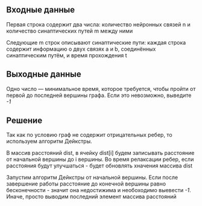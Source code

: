 ## Входные данные

Первая строка содержит два числа: количество нейронных связей n и количество синаптических путей m между ними 

Следующие m строк описывают синаптические пути: каждая строка содержит информацию о двух связях 
a и b, соединённых синаптическим путём, и время прохождения t  

## Выходные данные
Одно число — минимальное время, которое требуется, чтобы пройти от первой до последней вершины графа. Если это невозможно, выведите *-1*

## Решение
Так как по условию граф не содержит отрицательных ребер, то используем алгоритм Дейкстры.

В массив расстояний dist, в ячейку dist[i] будем записывать расстояние от начальной вершины до i вершины. Во время релаксации ребер, если расстояния будут улучшаться - будет обновлять хначения массива dist

Запустим алгоритм Дейкстры от начальной вершины. Если после завершение работы расстояние до конечной вершины равно бесконечности - значит она недостижима и необоходимо выевести *-1*.
Иначе, просто выводим последний элемент массива расстояний
